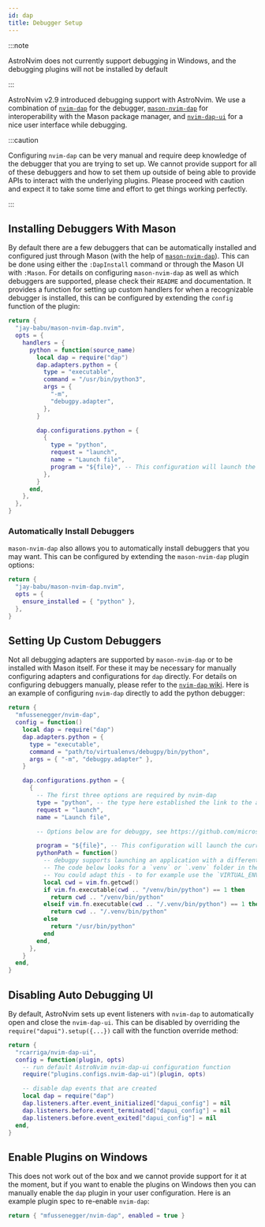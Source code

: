```yaml
---
id: dap
title: Debugger Setup
---
```


:::note

AstroNvim does not currently support debugging in Windows, and the debugging plugins will not be installed by default

:::

AstroNvim v2.9 introduced debugging support with AstroNvim. We use a combination of [`nvim-dap`](https://github.com/mfussenegger/nvim-dap) for the debugger, [`mason-nvim-dap`](https://github.com/jay-babu/mason-nvim-dap.nvim) for interoperability with the Mason package manager, and [`nvim-dap-ui`](https://github.com/rcarriga/nvim-dap-ui) for a nice user interface while debugging.

:::caution

Configuring `nvim-dap` can be very manual and require deep knowledge of the debugger that you are trying to set up. We cannot provide support for all of these debuggers and how to set them up outside of being able to provide APIs to interact with the underlying plugins. Please proceed with caution and expect it to take some time and effort to get things working perfectly.

:::

## Installing Debuggers With Mason

By default there are a few debuggers that can be automatically installed and configured just through Mason (with the help of [`mason-nvim-dap`](https://github.com/jay-babu/mason-nvim-dap.nvim)). This can be done using either the `:DapInstall` command or through the Mason UI with `:Mason`. For details on configuring `mason-nvim-dap` as well as which debuggers are supported, please check their `README` and documentation. It provides a function for setting up custom handlers for when a recognizable debugger is installed, this can be configured by extending the `config` function of the plugin:

```lua
return {
  "jay-babu/mason-nvim-dap.nvim",
  opts = {
    handlers = {
      python = function(source_name)
        local dap = require("dap")
        dap.adapters.python = {
          type = "executable",
          command = "/usr/bin/python3",
          args = {
            "-m",
            "debugpy.adapter",
          },
        }

        dap.configurations.python = {
          {
            type = "python",
            request = "launch",
            name = "Launch file",
            program = "${file}", -- This configuration will launch the current file if used.
          },
        }
      end,
    },
  },
}
```

### Automatically Install Debuggers

`mason-nvim-dap` also allows you to automatically install debuggers that you may want. This can be configured by extending the `mason-nvim-dap` plugin options:

```lua
return {
  "jay-babu/mason-nvim-dap.nvim",
  opts = {
    ensure_installed = { "python" },
  },
}
```

## Setting Up Custom Debuggers

Not all debugging adapters are supported by `mason-nvim-dap` or to be installed with Mason itself. For these it may be necessary for manually configuring adapters and configurations for `dap` directly. For details on configuring debuggers manually, please refer to the [`nvim-dap` wiki](https://github.com/mfussenegger/nvim-dap/wiki). Here is an example of configuring `nvim-dap` directly to add the python debugger:

```lua
return {
  "mfussenegger/nvim-dap",
  config = function()
    local dap = require("dap")
    dap.adapters.python = {
      type = "executable",
      command = "path/to/virtualenvs/debugpy/bin/python",
      args = { "-m", "debugpy.adapter" },
    }

    dap.configurations.python = {
      {
        -- The first three options are required by nvim-dap
        type = "python", -- the type here established the link to the adapter definition: `dap.adapters.python`
        request = "launch",
        name = "Launch file",

        -- Options below are for debugpy, see https://github.com/microsoft/debugpy/wiki/Debug-configuration-settings for supported options

        program = "${file}", -- This configuration will launch the current file if used.
        pythonPath = function()
          -- debugpy supports launching an application with a different interpreter then the one used to launch debugpy itself.
          -- The code below looks for a `venv` or `.venv` folder in the current directly and uses the python within.
          -- You could adapt this - to for example use the `VIRTUAL_ENV` environment variable.
          local cwd = vim.fn.getcwd()
          if vim.fn.executable(cwd .. "/venv/bin/python") == 1 then
            return cwd .. "/venv/bin/python"
          elseif vim.fn.executable(cwd .. "/.venv/bin/python") == 1 then
            return cwd .. "/.venv/bin/python"
          else
            return "/usr/bin/python"
          end
        end,
      },
    }
  end,
}
```

## Disabling Auto Debugging UI

By default, AstroNvim sets up event listeners with `nvim-dap` to automatically open and close the `nvim-dap-ui`. This can be disabled by overriding the `require("dapui").setup({...})` call with the function override method:

```lua
return {
  "rcarriga/nvim-dap-ui",
  config = function(plugin, opts)
    -- run default AstroNvim nvim-dap-ui configuration function
    require("plugins.configs.nvim-dap-ui")(plugin, opts)

    -- disable dap events that are created
    local dap = require("dap")
    dap.listeners.after.event_initialized["dapui_config"] = nil
    dap.listeners.before.event_terminated["dapui_config"] = nil
    dap.listeners.before.event_exited["dapui_config"] = nil
  end,
}
```

## Enable Plugins on Windows

This does not work out of the box and we cannot provide support for it at the moment, but if you want to enable the plugins on Windows then you can manually enable the `dap` plugin in your user configuration. Here is an example plugin spec to re-enable `nvim-dap`:

```lua
return { "mfussenegger/nvim-dap", enabled = true }
```
